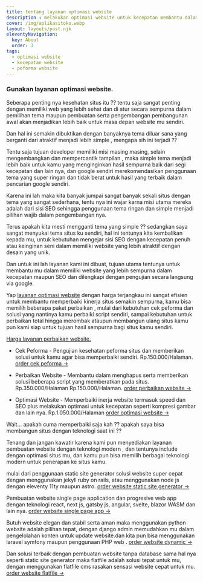 ```yaml
---
title: tentang layanan optimasi website
description : melakukan optimasi website untuk kecepatan membantu dalam optimasi SEO situs.
cover: /img/aplikasitoko.webp
layout: layouts/post.njk
eleventyNavigation:
  key: About
  order: 3
tags:
  - optimasi website
  - kecepatan website
  - peforma website
---
```

### Gunakan layanan optimasi website.

Seberapa penting nya kesehatan situs itu ?? tentu saja sangat penting dengan memiliki web yang lebih sehat dan di atur secara sempurna dalam pemilihan tema maupun pembuatan serta pengembangan pembangunan awal akan menjadikan lebih baik untuk masa depan website mu sendiri.

Dan hal ini semakin dibuktikan dengan banyaknya tema diluar sana yang berganti dari atraktif menjadi lebih simple , mengapa sih ini terjadi ??

Tentu saja tujuan developer memiliki misi masing masing, selain mengembangkan dan mempercantik tampilan , maka simple tema menjadi lebih baik untuk kamu yang menginginkan hasil sempurna baik dari segi kecepatan dan lain nya, dan google sendiri merekomendasikan penggunaan tema yang super ringan dan tidak berat untuk hasil yang terbaik dalam pencarian google sendiri.

Karena ini lah maka kita banyak jumpai sangat banyak sekali situs dengan tema yang sangat sederhana, tentu nya ini wajar karna misi utama mereka adalah dari sisi SEO sehingga penggunaan tema ringan dan simple menjadi pilihan wajib dalam pengembangan nya.

Terus apakah kita mesti mengganti tema yang simple ?? sedangkan saya sangat menyukai tema situs ku sendiri, hal ini tentunya kita kembalikan kepada mu, untuk kebutuhan mengejar sisi SEO dengan kecepatan penuh atau keinginan seni dalam memiliki website yang lebih atraktif dengan desain yang unik.

Dan untuk ini lah layanan kami ini dibuat, tujuan utama tentunya untuk membantu mu dalam memiliki website yang lebih sempurna dalam kecepatan maupun SEO dan dilengkapi dengan pengujian secara langsung via google.

Yap [layanan optimasi website]({{page.url}}) dengan harga terjangkau ini sangat efisien untuk membantu memperbaiki kinerja situs semakin sempurna, kamu bisa memilih beberapa paket perbaikan , mulai dari kebutuhan cek peforma dan solusi yang nantinya kamu perbaiki script sendiri, sampai kebutuhan untuk perbaikan total hingga merombak ataupun membangun ulang situs kamu pun kami siap untuk tujuan hasil sempurna bagi situs kamu sendiri.

[Harga layanan perbaikan website. ]({{page.url}})

+ Cek Peforma - Pengujian kesehatan peforma situs dan memberikan solusi untuk kamu agar bisa memperbaiki sendiri.
Rp.150.000/Halaman.
[order cek peforma →](https://app.midtrans.com/payment-links/optwebs)

+ Perbaikan Website - Membantu dalam menghapus serta memberikan solusi beberapa script yang memberatkan pada situs.
Rp.350.000/Halaman
Rp.150.000/Halaman.
[order perbaikan website →](https://app.midtrans.com/payment-links/perbaikanweb)

+ Optimasi Website - Memperbaiki inerja website termasuk speed dan SEO plus melakukan optimasi untuk kecepatan seperti kompresi gambar dan lain nya.
Rp.1.050.000/Halaman
[order optimasi website →](https://app.midtrans.com/payment-links/optimasi)


Wait... apakah cuma memperbaiki saja kah ?? apakah saya bisa membangun situs dengan teknologi saat ini ??

Tenang dan jangan kawatir karena kami pun menyediakan layanan pembuatan website dengan teknologi modern , dan tentunya include dengan optimasi situs mu, dan kamu pun bisa memilih berbagai teknologi modern untuk penerapan ke situs kamu. 

mulai dari penggunaan static site generator solusi website super cepat dengan menggunakan jekyll ruby on rails, atau menggunakan node js dengan eleventy 11ty maupun astro.
[order website static site generator →](https://app.midtrans.com/payment-links/staticsitegenerator)


Pembuatan website single page application dan progresive web app dengan teknologi react, next js, gatsby js, angular, svelte, blazor WASM dan lain nya.
[order website single page app →](https://app.midtrans.com/payment-links/singlepageapp)

Butuh website elegan dan stabil serta aman maka menggunakan python website adalah pilihan tepat, dengan django admin memudahkan mu dalam pengelolahan konten untuk update website.dan kita pun bisa menggunakan laravel symfony maupun penggunaan PHP web .
[order website dynamic →](https://app.midtrans.com/payment-links/dynamiccms)

Dan solusi terbaik dengan pembuatan website tanpa database sama hal nya seperti static site generator maka flatfile adalah solusi tepat untuk mu, dengan menggunakan flatfile cms rasakan sensasi website cepat untuk mu.
[order website flatfile →](https://app.midtrans.com/payment-links/flatiflecms)